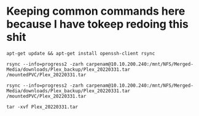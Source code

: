 # Keeping common commands here because I have tokeep redoing this shit

```
apt-get update && apt-get install openssh-client rsync

rsync --info=progress2 -zarh carpenam@10.10.200.240:/mnt/NFS/Merged-Media/downloads/Plex_backup/Plex_20220331.tar /mountedPVC/Plex_20220331.tar

rsync --info=progress2 -zarh carpenam@10.10.200.240:/mnt/NFS/Merged-Media/downloads/Plex_backup/Plex_20220331.tar /mountedPVC/Plex_20220331.tar

tar -xvf Plex_20220331.tar
```
